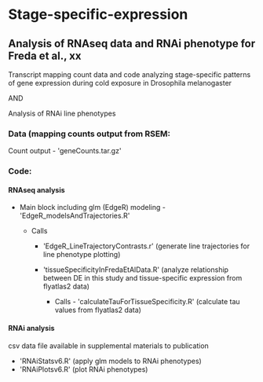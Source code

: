 # Stage-specific-expression

## Analysis of RNAseq data and RNAi phenotype for Freda et al., xx

Transcript mapping count data and code analyzing stage-specific patterns of gene expression during cold exposure in Drosophila melanogaster

AND

Analysis of RNAi line phenotypes

### Data (mapping counts output from RSEM:

Count output - 'geneCounts.tar.gz'

### Code:

#### RNAseq analysis

* Main block including glm (EdgeR) modeling - 'EdgeR_modelsAndTrajectories.R'

  * Calls
  
    * 'EdgeR_LineTrajectoryContrasts.r' (generate line trajectories for line phenotype plotting)
    
    * 'tissueSpecificityInFredaEtAlData.R' (analyze relationship between DE in this study and tissue-specific expression from flyatlas2 data)
    
      * Calls - 'calculateTauForTissueSpecificity.R' (calculate tau values from flyatlas2 data)
 
 #### RNAi analysis 
 
 csv data file available in supplemental materials to publication
 
 * 'RNAiStatsv6.R' (apply glm models to RNAi phenotypes)
 * 'RNAiPlotsv6.R' (plot RNAi phenotypes)
